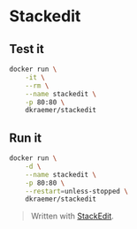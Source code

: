 # Stackedit
## Test it
```sh
docker run \
	-it \
	--rm \
	--name stackedit \
	-p 80:80 \
	dkraemer/stackedit
```
## Run it
```sh
docker run \
	-d \
	--name stackedit \
	-p 80:80 \
	--restart=unless-stopped \
	dkraemer/stackedit
```
> Written with [StackEdit](https://stackedit.io/).